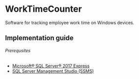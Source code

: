 # WorkTimeCounter
Software for tracking employee work time on Windows devices.

## Implementation guide

###### Prerequsites
* [Microsoft® SQL Server® 2017 Express](https://www.microsoft.com/en-us/download/details.aspx?id=55994)
* [SQL Server Management Studio (SSMS)](https://docs.microsoft.com/en-us/sql/ssms/download-sql-server-management-studio-ssms?view=sql-server-2017)
